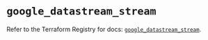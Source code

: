 # `google_datastream_stream`

Refer to the Terraform Registry for docs: [`google_datastream_stream`](https://registry.terraform.io/providers/hashicorp/google/6.36.0/docs/resources/datastream_stream).

